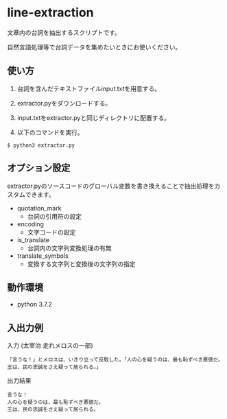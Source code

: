# line-extraction
文章内の台詞を抽出するスクリプトです。

自然言語処理等で台詞データを集めたいときにお使いください。


## 使い方
1. 台詞を含んだテキストファイルinput.txtを用意する。

2. extractor.pyをダウンロードする。

3. input.txtをextractor.pyと同じディレクトリに配置する。

4. 以下のコマンドを実行。
```
$ python3 extractor.py
```


## オプション設定
extractor.pyのソースコードのグローバル変数を書き換えることで抽出処理をカスタムできます。
- quotation_mark
    - 台詞の引用符の設定
- encoding
    - 文字コードの設定
- is_translate
    - 台詞内の文字列変換処理の有無
- translate_symbols
    - 変換する文字列と変換後の文字列の指定


## 動作環境
- python 3.7.2


## 入出力例
入力 (太宰治 走れメロスの一部)
```
「言うな！」とメロスは、いきり立って反駁した。「人の心を疑うのは、最も恥ずべき悪徳だ。王は、民の忠誠をさえ疑って居られる。」
```

出力結果
```
言うな！
人の心を疑うのは、最も恥ずべき悪徳だ。
王は、民の忠誠をさえ疑って居られる。
```